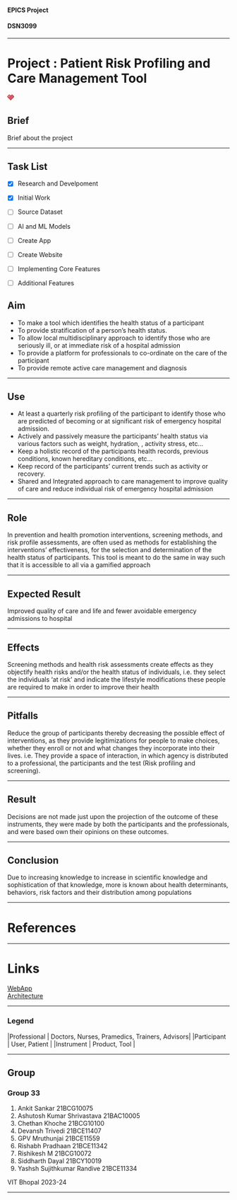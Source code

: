 #### EPICS Project 
#### DSN3099
---

Project : Patient Risk Profiling and Care Management Tool
======

![logo](./web/content/images/logo.png)

## Brief
Brief about the project

---

## Task List
- [X]  Research and Develpoment
- [X]  Initial Work
- [ ]  Source Dataset
- [ ]  AI and ML Models
- [ ]  Create App
- [ ]  Create Website
- [ ]  Implementing Core Features
- [ ]  Additional Features


## Aim

- To make a tool which identifies the health status of a participant
- To provide stratification of a person’s health status.
- To allow local multidisciplinary approach to identify those who are seriously ill, or at immediate risk of a hospital admission
- To provide a platform for professionals to co-ordinate on the care of the participant
- To provide remote active care management and diagnosis

---

## Use

- At least a quarterly risk profiling of the participant to identify those who are predicted of becoming or at significant risk of emergency hospital admission.
- Actively and passively measure the participants’ health status via various factors such as weight, hydration, , activity stress, etc...
- Keep a holistic record of the participants health records, previous conditions, known hereditary conditions, etc...
- Keep record of the participants’ current trends such as activity or recovery.
- Shared and Integrated approach to care management to improve quality of care and reduce individual risk of emergency hospital admission

---

## Role

In prevention and health promotion interventions, screening methods, and risk profile assessments, are often used as methods for establishing the interventions’ effectiveness, for the selection and determination of the health status of participants.
This tool is meant to do the same in way such that it is accessible to all via a gamified approach

---

## Expected Result

Improved quality of care and life and fewer avoidable emergency admissions to hospital

---

## Effects

Screening methods and health risk assessments create effects as they objectify health risks and/or the health status of individuals, i.e. they select the individuals ‘at risk’ and indicate the lifestyle modifications these people are required to make in order to improve their health

---

## Pitfalls

Reduce the group of participants thereby decreasing the possible effect of interventions, as they provide legitimizations for people to make choices, whether they enroll or not and what changes they incorporate into their lives. i.e. They provide a space of interaction, in which agency is distributed to a professional, the participants and the test (Risk profiling and screening).

---

## Result

Decisions are not made just upon the projection of the outcome of these instruments, they were made by both the participants and the professionals, and were based own their opinions on these outcomes.

---

## Conclusion

Due to increasing knowledge to increase in scientific knowledge and sophistication of that knowledge, more is known about health determinants, behaviors, risk factors and their distribution among populations

---

# References
[^1]: Klasnja, P., Pratt, W., & Paasche-Orlow, M. K. (2017). Mobile health apps for promoting healthy behaviors: A systematic review and meta-analysis. Journal of medical Internet research, 19(3), e83.
[^2]: Mitesh, A., & Singh, S. K. (2019). Mobile health apps for early detection and prevention of non-communicable diseases: A narrative review. Journal of Clinical and Diagnostic Research, 13(11), FE01-FE05.
[^3]: Ventola, C. L. (2014). Mobile apps for the healthcare professional: Benefits, risks, and a framework for evaluation. Pharmacy and Therapeutics, 39(4), 280-287.

---

# Links

[WebApp](./web/index.html)  
[Architecture](./design/Architecture&UserFlow.html)

---

### Legend

|Professional   | Doctors, Nurses, Pramedics, Trainers, Advisors|
|Participant    | User, Patient                                 |
|Instrument     | Product, Tool                                 |

---

## Group
### Group 33

1. Ankit Sankar                 21BCG10075  
2. Ashutosh Kumar Shrivastava   21BAC10005  
3. Chethan Khoche               21BCG10100  
4. Devansh Trivedi              21BCE11407  
5. GPV Mruthunjai               21BCE11559  
6. Rishabh Pradhaan             21BCE11342  
7. Rishikesh M                  21BCG10072  
8. Siddharth Dayal              21BCY10019  
9. Yashsh Sujithkumar Randive   21BCE11334  


VIT Bhopal 2023-24

---